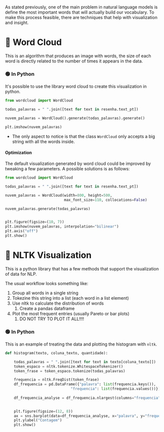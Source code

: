 
As stated previously, one of the main problem in natural language models is define the most important words that will actually build our vocabulary. To make this process feasible, there are techniques that help with visualization and insight.

# 🔵 Word Cloud
This is an algorithm that produces an image with words, the size of each word is directly related to the number of times it appears in the data.


### 🟢 In Python
It's possible to use the library word cloud to create this visualization in python.

```python
from wordcloud import WordCloud

todas_palavras = " ".join([text for text in resenha.text_pt])

nuvem_palavras = WordCloud().generate(todas_palavras).generate()

plt.imshow(nuvem_palavras)
```
- The only aspect to notice is that the class `WordCloud` only accepts a big string with all the words inside.

#### Optimization
The default visualization generated by word cloud could be improved by tweaking a few parameters. A possible solutions is as follows:

```python
from wordcloud import WordCloud

todas_palavras = " ".join([text for text in resenha.text_pt])

nuvem_palavras = WordCloud(width=800, height=500,
                           max_font_size=110, collocations=False)
                           
nuvem_palavras.generate(todas_palavras)


plt.figure(figsize=(10, 7))
plt.imshow(nuvem_palavras, interpolation="bilinear")
plt.axis("off")
plt.show()
```


# 🔵 NLTK Visualization
This is a python library that has a few methods that support the visualization of data for NLP. 

The usual workflow looks something like:
1. Group all words in a single string
2. Tokezine this string into a list (each word in a list element)
3. Use nltk to calculate the distribution of words
	1. Create a pandas dataframe
4. Plot the most frequent entries (usually Pareto or bar plots) 
	1. DO NOT TRY TO PLOT IT ALL!!!!


### 🟢 In Python
This is an example of treating the data and plotting the histogram with `nltk`.
```python
def histogram(texto, coluna_texto, quantidade):

    todas_palavras = " ".join([text for text in texto[coluna_texto]])
    token_espaco = nltk.tokenize.WhitespaceTokenizer()
    token_frase = token_espaco.tokenize(todas_palavras)

    frequencia = nltk.FreqDist(token_frase)
    df_frequencia = pd.DataFrame({"palavra": list(frequencia.keys()),
                              "frequencia": list(frequencia.values())})
                              
    df_frequencia_analyse = df_frequencia.nlargest(columns="frequencia", n=quantidade)

  
    plt.figure(figsize=(12, 8))
    ax = sns.barplot(data=df_frequencia_analyse, x="palavra", y="frequencia")
    plt.ylabel("Contagem")
    plt.show()
```